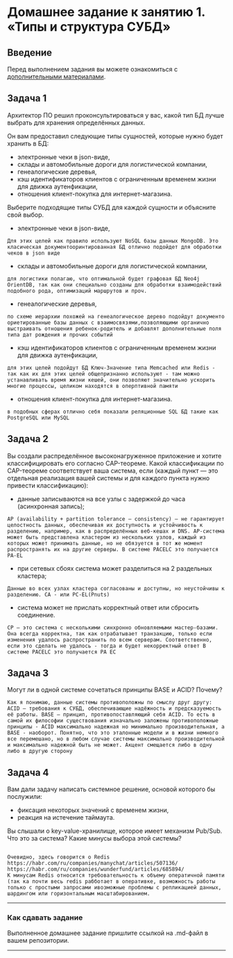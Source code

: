 # Домашнее задание к занятию 1. «Типы и структура СУБД»

## Введение

Перед выполнением задания вы можете ознакомиться с 
[дополнительными материалами](https://github.com/netology-code/virt-homeworks/tree/virt-11/additional).

## Задача 1

Архитектор ПО решил проконсультироваться у вас, какой тип БД 
лучше выбрать для хранения определённых данных.

Он вам предоставил следующие типы сущностей, которые нужно будет хранить в БД:

- электронные чеки в json-виде,
- склады и автомобильные дороги для логистической компании,
- генеалогические деревья,
- кэш идентификаторов клиентов с ограниченным временем жизни для движка аутенфикации,
- отношения клиент-покупка для интернет-магазина.

Выберите подходящие типы СУБД для каждой сущности и объясните свой выбор.

- электронные чеки в json-виде,

```Для этих целей как правило используют NoSQL базы данных MongoDB. Это класическая документооринтированная БД отлично подойдет для обработки чеков в json виде```

- склады и автомобильные дороги для логистической компании,

```для логистики полагаю, что оптимальной будет графовая БД Neo4j OrientDB, так как они специально созданы для обработки взаимодействий подобного рода, оптимизаций маршрутов и проч.```

- генеалогические деревья,

```по схеме иерархии похожей на генеалогическое дерево подойдут документо ориетированные базы данных с взаимосвязями,позволяющими органично выстраивать отношения ребенок-родитель и добавлят дополнительные поля типа дат рождения и прочих событий``` 

- кэш идентификаторов клиентов с ограниченным временем жизни для движка аутенфикации,

```для этих целей подойдут БД Ключ-Значение типа Memcached или Redis - так как их для этих целей общепризнанно используют - там можно устанавливать время жизни кешей, они позволяют значительно ускорить многие процессы, целиком находятся в оперптивной памяти```

- отношения клиент-покупка для интернет-магазина.

```в подобных сферах отлично себя показали реляционные SQL БД такие как PostgreSQL или MySQL```





## Задача 2

Вы создали распределённое высоконагруженное приложение и хотите классифицировать его согласно 
CAP-теореме. Какой классификации по CAP-теореме соответствует ваша система, если 
(каждый пункт — это отдельная реализация вашей системы и для каждого пункта нужно привести классификацию):

- данные записываются на все узлы с задержкой до часа (асинхронная запись);

```AP (availability + partition tolerance – consistency) — не гарантирует целостность данных, обеспечивая их доступность и устойчивость к разделению, например, как в распределённых веб-кешах и DNS. AP-система может быть представлена кластером из нескольких узлов, каждый из которых может принимать данные, но не обязуется в тот же момент распространять их на другие серверы. В системе PACELC это получается PA-EL```

- при сетевых сбоях система может разделиться на 2 раздельных кластера;

```Данные во всех узлах кластера согласованы и доступны, но неустойчивы к разделению. СА - или PC-EL(Pnuts) ```

- система может не прислать корректный ответ или сбросить соединение.

```CP — это система с несколькими синхронно обновляемыми мастер-базами. Она всегда корректна, так как отрабатывает транзакцию, только если изменения удалось распространить по всем серверам. Соответственно, если это сделать не удалось - тогда и будет некорректный ответ В системе PACELC это получается PA EC```



## Задача 3

Могут ли в одной системе сочетаться принципы BASE и ACID? Почему?

```Как я понимаю, данные системы противоположны по смыслу друг другу: ACID — требования к СУБД, обеспечивающие надёжность и предсказуемость её работы. BASE — принцип, противопоставляющий себя ACID. То есть в самой их философии существования изначально заложены противоположные принципы - ACID максимально надежная но минимально производительная, а BASE - наоборот. Понятно, что это эталонные модели и в жизни немного все перемешано, но в любом случае системы максимально производительной и максимально надежной быть не может. Акцент смещается либо в одну либо в другую сторону```


## Задача 4

Вам дали задачу написать системное решение, основой которого бы послужили:

- фиксация некоторых значений с временем жизни,
- реакция на истечение таймаута.

Вы слышали о key-value-хранилище, которое имеет механизм Pub/Sub. 
Что это за система? Какие минусы выбора этой системы?

```

Очевидно, здесь говорится о Redis
https://habr.com/ru/companies/manychat/articles/507136/
https://habr.com/ru/companies/wunderfund/articles/685894/
К минусам Redis относится требовательность к объему оператичной памяти (так ка почти весь redis рабботает в оперативке, возможность работы только с простыми запросами ивозможные проблемы с репликацией данных, шардингом или горизонтальным масштабированием.

```

---

### Как cдавать задание

Выполненное домашнее задание пришлите ссылкой на .md-файл в вашем репозитории.

---



